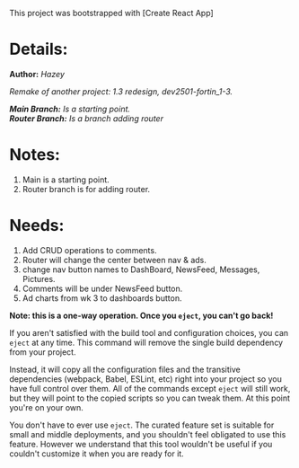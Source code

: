 This project was bootstrapped with [Create React App]

# Details:

**Author:** _Hazey_

_Remake of another project: 1.3 redesign, dev2501-fortin_1-3._

**_Main Branch:_** _Is a starting point._ <br />
**_Router Branch:_** _Is a branch adding router_

# Notes:

1. Main is a starting point.
2. Router branch is for adding router.

# Needs:

1. Add CRUD operations to comments.
2. Router will change the center between nav & ads.
3. change nav button names to DashBoard, NewsFeed, Messages, Pictures.
4. Comments will be under NewsFeed button.
5. Ad charts from wk 3 to dashboards button.

**Note: this is a one-way operation. Once you `eject`, you can't go back!**

If you aren't satisfied with the build tool and configuration choices, you can `eject` at any time. This command will remove the single build dependency from your project.

Instead, it will copy all the configuration files and the transitive dependencies (webpack, Babel, ESLint, etc) right into your project so you have full control over them. All of the commands except `eject` will still work, but they will point to the copied scripts so you can tweak them. At this point you're on your own.

You don't have to ever use `eject`. The curated feature set is suitable for small and middle deployments, and you shouldn't feel obligated to use this feature. However we understand that this tool wouldn't be useful if you couldn't customize it when you are ready for it.
